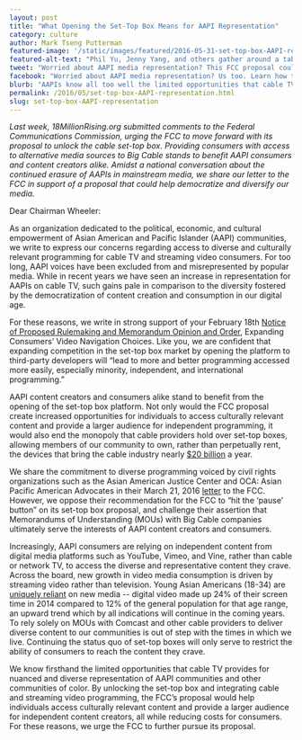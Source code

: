 ```yaml
---
layout: post
title: "What Opening the Set-Top Box Means for AAPI Representation"
category: culture
author: Mark Tseng Putterman
featured-image: '/static/images/featured/2016-05-31-set-top-box-AAPI-representation.jpg'
featured-alt-text: "Phil Yu, Jenny Yang, and others gather around a table to host an episode of Angry Asian America on ISATV, and hub of Asian American independent media content."
tweet: "Worried about AAPI media representation? This FCC proposal could make all the difference."
facebook: "Worried about AAPI media representation? Us too. Learn how the FCC proposal to unlock the cable set-top box could make all the difference in the world."
blurb: "AAPIs know all too well the limited opportunities that cable TV provides for nuanced and diverse representation. Unlocking the set-top box and integrating cable and streaming video programming could help us access more content that speaks to our identities and experiences, and provide a larger audience for AAPI content creators."
permalink: /2016/05/set-top-box-AAPI-representation.html
slug: set-top-box-AAPI-representation
---
```

_Last week, 18MillionRising.org submitted comments to the Federal Communications Commission, urging the FCC to move forward with its proposal to unlock the cable set-top box. Providing consumers with access to alternative media sources to Big Cable stands to benefit AAPI consumers and content creators alike. Amidst a national conversation about the continued erasure of AAPIs in mainstream media, we share our letter to the FCC in support of a proposal that could help democratize and diversify our media._

Dear Chairman Wheeler:

As an organization dedicated to the political, economic, and cultural empowerment of Asian American and Pacific Islander (AAPI) communities, we write to express our concerns regarding access to diverse and culturally relevant programming for cable TV and streaming video consumers. For too long, AAPI voices have been excluded from and misrepresented by popular media. While in recent years we have seen an increase in representation for AAPIs on cable TV, such gains pale in comparison to the diversity fostered by the democratization of content creation and consumption in our digital age. 

For these reasons, we write in strong support of your February 18th [Notice of Proposed Rulemaking and Memorandum Opinion and Order](https://apps.fcc.gov/edocs_public/attachmatch/DOC-337449A1.pdf), Expanding Consumers’ Video Navigation Choices. Like you, we are confident that expanding competition in the set-top box market by opening the platform to third-party developers will “lead to more and better programming accessed more easily, especially minority, independent, and international programming.”  

AAPI content creators and consumers alike stand to benefit from the opening of the set-top box platform. Not only would the FCC proposal create increased opportunities for individuals to access culturally relevant content and provide a larger audience for independent programming, it would also end the monopoly that cable providers hold over set-top boxes, allowing members of our community to own, rather than perpetually rent, the devices that bring the cable industry nearly [$20 billion](http://www.marketwatch.com/story/the-20-billion-market-you-didnt-know-existed-2016-02-10) a year.  

We share the commitment to diverse programming voiced by civil rights organizations such as the Asian American Justice Center and OCA: Asian Pacific American Advocates in their March 21, 2016 [letter](http://nulwb.iamempowered.com/content/civil-rights-organizations-set-top-box-diversity-concerns) to the FCC. However, we oppose their recommendation for the FCC to “hit the ‘pause’ button” on its set-top box proposal, and challenge their assertion that Memorandums of Understanding (MOUs) with Big Cable companies ultimately serve the interests of AAPI content creators and consumers.  

Increasingly, AAPI consumers are relying on independent content from digital media platforms such as YouTube, Vimeo, and Vine, rather than cable or network TV, to access the diverse and representative content they crave. Across the board, new growth in video media consumption is driven by streaming video rather than television. Young Asian Americans (18-34) are [uniquely reliant](http://nulwb.iamempowered.com/content/civil-rights-organizations-set-top-box-diversity-concerns) on new media -- digital video made up 24% of their screen time in 2014 compared to 12% of the general population for that age range, an upward trend which by all indications will continue in the coming years.  To rely solely on MOUs with Comcast and other cable providers to deliver diverse content to our communities is out of step with the times in which we live. Continuing the status quo of set-top boxes will only serve to restrict the ability of consumers to reach the content they crave. 

We know firsthand the limited opportunities that cable TV provides for nuanced and diverse representation of AAPI communities and other communities of color. By unlocking the set-top box and integrating cable and streaming video programming, the FCC’s proposal would help individuals access culturally relevant content and provide a larger audience for independent content creators, all while reducing costs for consumers. For these reasons, we urge the FCC to further pursue its proposal. 

